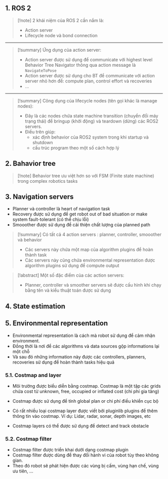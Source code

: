 

## 1. ROS 2

> [!note] 2 khái niệm của ROS 2 cần nắm là:
> - Action server
> - Lifecycle node và bond connection 

---
> [!summary] Ứng dụng của action server:
> - Action server được sử dụng để communicate với highest level Behavior Tree Navigator thông qua action message là `NavigateToPose`
> - Action server được sử dụng cho BT để communicate với action server nhỏ hơn để: compute plan, control effort và recoveries
> - ...

---
> [!summary] Công dụng của lifecycle nodes (tên gọi khác là manage nodes): 
> - Đây là các nodes chứa state machine transition (chuyển đổi máy trạng thái) để bringup (khởi động) và teardown (dừng) các ROS2 servers.
> - Điều trên giúp:
> 	- xác định behavior của ROS2 system trong khi startup và shutdown
> 	- cấu trúc program theo một số cách hợp lý





## 2. Bahavior tree

> [!note] Behavior tree ưu việt hơn so với FSM (Finite state machine) trong complex robotics tasks





## 3. Navigation servers

- Planner và controller là heart of navigation task 
- Recovery được sử dụng để get robot out of bad situation or make system fault-tolerant (có thể chịu lỗi)
- Smooother được sử dụng để cải thiện chất lượng của planned path 

> [!summary] Có tất cả 4 action servers : planner, controller, smooother và behavior 
> - Các servers này chứa một map của algorithm plugins để hoàn thành task 
> - Các servers này cũng chứa environmental representation được algorithm plugins sử dụng để compute output 


> [!abstract] Một số đặc điểm của các action servers:
> - Planner, controller và smoother servers sẽ được cấu hình khi chạy bằng tên và kiểu thuật toán được sử dụng




## 4. State estimation 




## 5. Environmental representation 

- Environmental representation là cách mà robot sử dụng để cảm nhận environment. 
- Đồng thời là nơi để các algorithms và data sources gộp informations lại một chỗ
- Và sau đó những information này được các controllers, planners, recoveries sử dụng để hoàn thành tasks hiệu quả

### 5.1. Costmap and layer

- Môi trường được biểu diễn bằng costmap. Costmap là một tập các grids chứa cost từ unknown, free, occupied or inflated cost (chi phí gia tăng)
- Costmap được sử dụng để tính global plan or chi phí điều khiển cục bộ

- Có rất nhiều loại costmap layer được viết bởi pluginlib plugins để thêm thông tin vào costmap. Ví dụ: Lidar, radar, sonar, depth images, etc
- Costmap layers có thể được sử dụng để detect and track obstacle

### 5.2. Costmap filter 

- Costmap filter được triển khai dưới dạng costmap plugin
- Costmap filter được dùng để thay đổi hành vi của robot tùy theo không gian. 
- Theo đó robot sẽ phát hiện được các vùng bị cấm, vùng hạn chế, vùng ưu tiên, ...